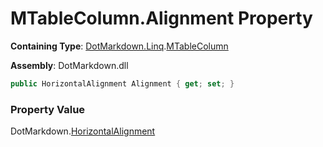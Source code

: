 # MTableColumn\.Alignment Property

**Containing Type**: [DotMarkdown.Linq](../../README.md)\.[MTableColumn](../README.md)

**Assembly**: DotMarkdown\.dll

```csharp
public HorizontalAlignment Alignment { get; set; }
```

### Property Value

DotMarkdown\.[HorizontalAlignment](../../../HorizontalAlignment/README.md)

